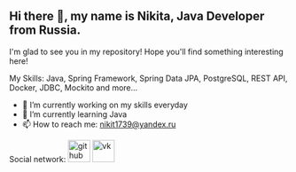 ## Hi there 👋, my name is Nikita, Java Developer from Russia.

I'm glad to see you in my repository! Hope you'll find something interesting here!

My Skills: Java, Spring Framework, Spring Data JPA, PostgreSQL, REST API, Docker, JDBC, Mockito and more...
- 🔭 I’m currently working on my skills everyday 
- 🌱 I’m currently learning Java 
- 📫 How to reach me: nikit1739@yandex.ru 

Social network:
[<img src='https://cdn.jsdelivr.net/npm/simple-icons@3.0.1/icons/github.svg' alt='github' height='40'>](https://github.com/MironovNikita)  [<img src='https://cdn.jsdelivr.net/npm/simple-icons@3.0.1/icons/vk.svg' alt='vk' height='40'>](https://vk.com/nikita_mir)  
